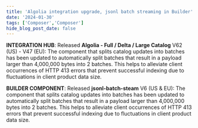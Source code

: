 ```yaml
---
title: 'Algolia integration upgrade, jsonl batch streaming in Builder'
date: '2024-01-30'
tags: ['Composer','Composer']
hide_blog_post_date: false
---
```

**INTEGRATION HUB**: Released **Algolia - Full / Delta / Large Catalog** V62 (US) - V47 (EU): The component that splits catalog updates into batches has been updated to automatically split batches that result in a payload larger than 4,000,000 bytes into 2 batches. This helps to alleviate client occurrences of HTTP 413 errors that prevent successful indexing due to fluctuations in client product data size.

**BUILDER COMPONENT**: Released **jsonl-batch-steam** V6 (US & EU): The component that splits catalog updates into batches has been updated to automatically split batches that result in a payload larger than 4,000,000 bytes into 2 batches. This helps to alleviate client occurrences of HTTP 413 errors that prevent successful indexing due to fluctuations in client product data size.
